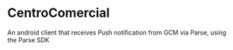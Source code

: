 # CentroComercial

An android client that receives Push notification from GCM via Parse, using the Parse SDK
